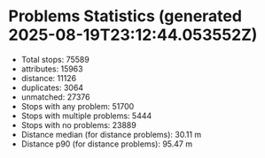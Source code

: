 # Problems Statistics (generated 2025-08-19T23:12:44.053552Z)
- Total stops: 75589
- attributes: 15963
- distance: 11126
- duplicates: 3064
- unmatched: 27376
- Stops with any problem: 51700
- Stops with multiple problems: 5444
- Stops with no problems: 23889
- Distance median (for distance problems): 30.11 m
- Distance p90 (for distance problems): 95.47 m
